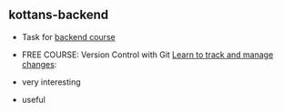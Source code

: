 ## kottans-backend
* Task for [backend course](https://github.com/kottans/backend)
	
* FREE COURSE: Version Control with Git [Learn to track and manage changes](https://www.udacity.com/course/version-control-with-git--ud123):
*  very interesting
*  useful
